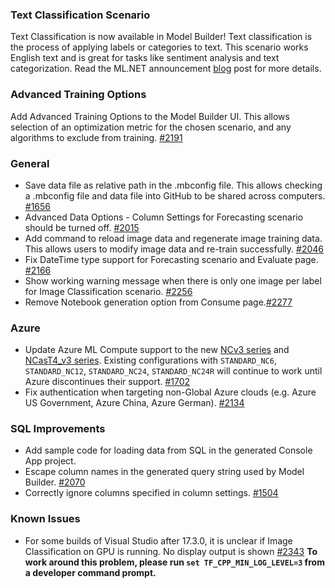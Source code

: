 ### Text Classification Scenario
Text Classification is now available in Model Builder! Text classification is the process of applying labels or categories to text. This scenario works English text and is great for tasks like sentiment analysis and text categorization. Read the ML.NET announcement  [blog](https://devblogs.microsoft.com/dotnet/introducing-the-ml-dotnet-text-classification-api-preview/) post for more details. 

### Advanced Training Options 
Add Advanced Training Options to the Model Builder UI. This allows selection of an optimization metric for the chosen scenario, and any algorithms to exclude from training. [#2191](https://github.com/dotnet/machinelearning-modelbuilder/issues/2191)

### General
- Save data file as relative path in the .mbconfig file. This allows checking a .mbconfig file and data file into GitHub to be shared across computers. [#1656](https://github.com/dotnet/machinelearning-modelbuilder/issues/1656)
- Advanced Data Options - Column Settings for Forecasting scenario should be turned off. [#2015](https://github.com/dotnet/machinelearning-modelbuilder/issues/2015)
- Add command to reload image data and regenerate image training data. This allows users to modify image data and re-train successfully. [#2046](https://github.com/dotnet/machinelearning-modelbuilder/issues/2046)
- Fix DateTime type support for Forecasting scenario and Evaluate page. [#2166](https://github.com/dotnet/machinelearning-modelbuilder/issues/2166)
- Show working warning message when there is only one image per label for Image Classification scenario. [#2256](https://github.com/dotnet/machinelearning-modelbuilder/issues/2256)
- Remove Notebook generation option from Consume page.[#2277](https://github.com/dotnet/machinelearning-modelbuilder/issues/2277)

### Azure 
- Update Azure ML Compute support to the new [NCv3 series](https://learn.microsoft.com/en-us/azure/virtual-machines/ncv3-series) and [NCasT4_v3 series](https://learn.microsoft.com/en-us/azure/virtual-machines/nct4-v3-series).  Existing configurations with `STANDARD_NC6`, `STANDARD_NC12`, `STANDARD_NC24`, `STANDARD_NC24R` will continue to work until Azure discontinues their support. [#1702](https://github.com/dotnet/machinelearning-modelbuilder/issues/1702)
- Fix authentication when targeting non-Global Azure clouds (e.g. Azure US Government, Azure China, Azure German). [#2134](https://github.com/dotnet/machinelearning-modelbuilder/issues/2134)

### SQL Improvements 
- Add sample code for loading data from SQL in the generated Console App project. 
- Escape column names in the generated query string used by Model Builder. [#2070](https://github.com/dotnet/machinelearning-modelbuilder/issues/2070)
- Correctly ignore columns specified in column settings. [#1504](https://github.com/dotnet/machinelearning-modelbuilder/issues/1504)

### Known Issues
- For some builds of Visual Studio after 17.3.0, it is unclear if Image Classification on GPU is running. No display output is shown [#2343](https://github.com/dotnet/machinelearning-modelbuilder/issues/2343) **To work around this problem, please run `set TF_CPP_MIN_LOG_LEVEL=3` from a developer command prompt.**

